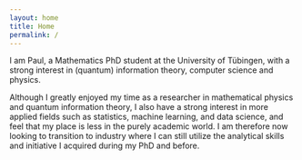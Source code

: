 ```yaml
---
layout: home
title: Home
permalink: /
---
```


I am Paul, a Mathematics PhD student at the University of Tübingen, with a strong interest in (quantum) information theory, computer science and physics.

Although I greatly enjoyed my time as a researcher in mathematical physics and quantum information theory, I also have a strong interest in more applied fields such as statistics, machine learning, and data science, and feel that my place is less in the purely academic world. I am therefore now looking to transition to industry where I can still utilize the analytical skills and initiative I acquired during my PhD and before.
